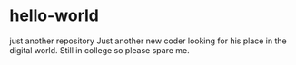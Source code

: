 # hello-world
just another repository
Just another new coder looking for his place in the digital world. Still in college so please spare me.
